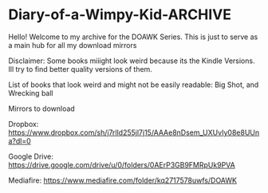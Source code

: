 # Diary-of-a-Wimpy-Kid-ARCHIVE
Hello! Welcome to my archive for the DOAWK Series. This is just to serve as a main hub for all my download mirrors

Disclaimer: Some books miiight look weird because its the Kindle Versions. Ill try to find better quality versions of them.

List of books that look weird and might not be easily readable: Big Shot, and Wrecking ball

Mirrors to download

Dropbox: https://www.dropbox.com/sh/j7rlld255jl7j15/AAAe8nDsem_UXUvIy08e8UUna?dl=0

Google Drive: https://drive.google.com/drive/u/0/folders/0AErP3GB9FMRpUk9PVA

Mediafire: https://www.mediafire.com/folder/kq2717578uwfs/DOAWK

